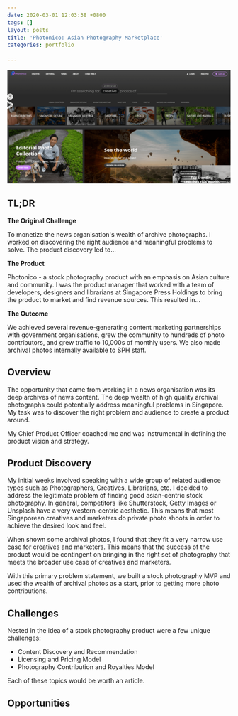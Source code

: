 ```yaml
---
date: 2020-03-01 12:03:38 +0800
tags: []
layout: posts
title: 'Photonico: Asian Photography Marketplace'
categories: portfolio

---
```

![](/uploads/photonico.png "Photonico Homepage")

## TL;DR

**The Original Challenge** 

To monetize the news organisation's wealth of archive photographs. I worked on discovering the right audience and meaningful problems to solve. The product discovery led to...

**The Product**

Photonico - a stock photography product with an emphasis on Asian culture and community. I was the product manager that worked with a team of developers, designers and librarians at Singapore Press Holdings to bring the product to market and find revenue sources. This resulted in...

**The Outcome**

We achieved several revenue-generating content marketing partnerships with government organisations, grew the community to hundreds of photo contributors, and grew traffic to 10,000s of monthly users.  We also made archival photos internally available to SPH staff.

## Overview

The opportunity that came from working in a news organisation was its deep archives of news content. The deep wealth of high quality archival photographs could potentially address meaningful problems in Singapore. My task was to discover the right problem and audience to create a product around. 

My Chief Product Officer coached me and was instrumental in defining the product vision and strategy. 

## Product Discovery

My initial weeks involved speaking with a wide group of related audience types such as Photographers, Creatives, Librarians, etc. I decided to address the legitimate problem of finding good asian-centric stock photography. In general, competitors like Shutterstock, Getty Images or Unsplash have a very western-centric aesthetic. This means that most Singaporean creatives and marketers do private photo shoots in order to achieve the desired look and feel.

When shown some archival photos, I found that they fit a very narrow use case for creatives and marketers. This means that the success of the product would be contingent on bringing in the right set of photography that meets the broader use case of creatives and marketers.

With this primary problem statement, we built a stock photography MVP and used the wealth of archival photos as a start, prior to getting more photo contributions.

## Challenges

Nested in the idea of a stock photography product were a few unique challenges:

* Content Discovery and Recommendation
* Licensing and Pricing Model
* Photography Contribution and Royalties Model

Each of these topics would be worth an article.

## Opportunities